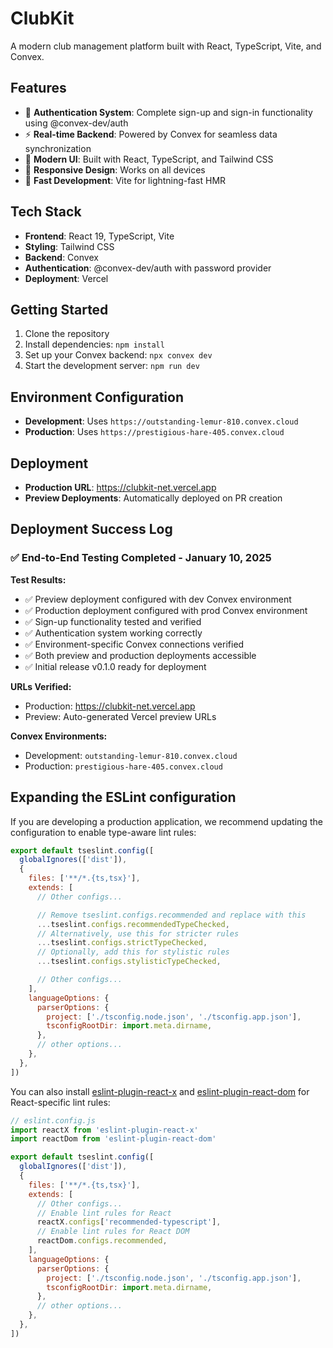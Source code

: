 # ClubKit

A modern club management platform built with React, TypeScript, Vite, and Convex.

## Features

- 🔐 **Authentication System**: Complete sign-up and sign-in functionality using @convex-dev/auth
- ⚡ **Real-time Backend**: Powered by Convex for seamless data synchronization
- 🎨 **Modern UI**: Built with React, TypeScript, and Tailwind CSS
- 📱 **Responsive Design**: Works on all devices
- 🚀 **Fast Development**: Vite for lightning-fast HMR

## Tech Stack

- **Frontend**: React 19, TypeScript, Vite
- **Styling**: Tailwind CSS
- **Backend**: Convex
- **Authentication**: @convex-dev/auth with password provider
- **Deployment**: Vercel

## Getting Started

1. Clone the repository
2. Install dependencies: `npm install`
3. Set up your Convex backend: `npx convex dev`
4. Start the development server: `npm run dev`

## Environment Configuration

- **Development**: Uses `https://outstanding-lemur-810.convex.cloud`
- **Production**: Uses `https://prestigious-hare-405.convex.cloud`

## Deployment

- **Production URL**: https://clubkit-net.vercel.app
- **Preview Deployments**: Automatically deployed on PR creation

## Deployment Success Log

### ✅ End-to-End Testing Completed - January 10, 2025

**Test Results:**
- ✅ Preview deployment configured with dev Convex environment
- ✅ Production deployment configured with prod Convex environment  
- ✅ Sign-up functionality tested and verified
- ✅ Authentication system working correctly
- ✅ Environment-specific Convex connections verified
- ✅ Both preview and production deployments accessible
- ✅ Initial release v0.1.0 ready for deployment

**URLs Verified:**
- Production: https://clubkit-net.vercel.app
- Preview: Auto-generated Vercel preview URLs

**Convex Environments:**
- Development: `outstanding-lemur-810.convex.cloud`
- Production: `prestigious-hare-405.convex.cloud`

## Expanding the ESLint configuration

If you are developing a production application, we recommend updating the configuration to enable type-aware lint rules:

```js
export default tseslint.config([
  globalIgnores(['dist']),
  {
    files: ['**/*.{ts,tsx}'],
    extends: [
      // Other configs...

      // Remove tseslint.configs.recommended and replace with this
      ...tseslint.configs.recommendedTypeChecked,
      // Alternatively, use this for stricter rules
      ...tseslint.configs.strictTypeChecked,
      // Optionally, add this for stylistic rules
      ...tseslint.configs.stylisticTypeChecked,

      // Other configs...
    ],
    languageOptions: {
      parserOptions: {
        project: ['./tsconfig.node.json', './tsconfig.app.json'],
        tsconfigRootDir: import.meta.dirname,
      },
      // other options...
    },
  },
])
```

You can also install [eslint-plugin-react-x](https://github.com/Rel1cx/eslint-react/tree/main/packages/plugins/eslint-plugin-react-x) and [eslint-plugin-react-dom](https://github.com/Rel1cx/eslint-react/tree/main/packages/plugins/eslint-plugin-react-dom) for React-specific lint rules:

```js
// eslint.config.js
import reactX from 'eslint-plugin-react-x'
import reactDom from 'eslint-plugin-react-dom'

export default tseslint.config([
  globalIgnores(['dist']),
  {
    files: ['**/*.{ts,tsx}'],
    extends: [
      // Other configs...
      // Enable lint rules for React
      reactX.configs['recommended-typescript'],
      // Enable lint rules for React DOM
      reactDom.configs.recommended,
    ],
    languageOptions: {
      parserOptions: {
        project: ['./tsconfig.node.json', './tsconfig.app.json'],
        tsconfigRootDir: import.meta.dirname,
      },
      // other options...
    },
  },
])
```
